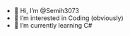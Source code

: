 - 👋 Hi, I’m @Semih3073
- 👀 I’m interested in Coding (obviously)
- 🌱 I’m currently learning C#


<!---
Semih3073/Semih3073 is a ✨ special ✨ repository because its `README.md` (this file) appears on your GitHub profile.
You can click the Preview link to take a look at your changes.
--->
